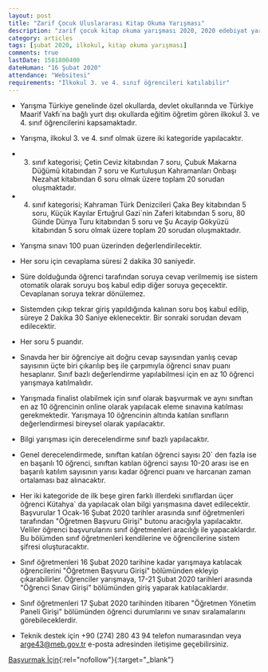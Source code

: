 ```yaml
---
layout: post
title: "Zarif Çocuk Uluslararası Kitap Okuma Yarışması"
description: "zarif çocuk kitap okuma yarışması 2020, 2020 edebiyat yarışmaları"
category: articles
tags: [şubat 2020, ilkokul, kitap okuma yarışması]
comments: true
lastDate: 1581800400
dateHuman: "16 Şubat 2020"
attendance: "Websitesi"
requirements: "İlkokul 3. ve 4. sınıf öğrencileri katılabilir"
---
```


- Yarışma Türkiye genelinde özel okullarda, devlet okullarında ve Türkiye Maarif Vakfı`na bağlı yurt dışı okullarda eğitim öğretim gören ilkokul 3. ve 4. sınıf öğrencilerini kapsamaktadır.
- Yarışma, ilkokul 3. ve 4. sınıf olmak üzere iki kategoride yapılacaktır.
- 3. sınıf kategorisi; Çetin Ceviz kitabından 7 soru, Çubuk Makarna Düğümü kitabından 7 soru ve Kurtuluşun Kahramanları Onbaşı Nezahat kitabından 6 soru olmak üzere toplam 20 sorudan oluşmaktadır.
- 4. sınıf kategorisi; Kahraman Türk Denizcileri Çaka Bey kitabından 5 soru, Küçük Kayılar Ertuğrul Gazi`nin Zaferi kitabından 5 soru, 80 Günde Dünya Turu kitabından 5 soru ve Şu Acayip Gökyüzü kitabından 5 soru olmak üzere toplam 20 sorudan oluşmaktadır.  

- Yarışma sınavı 100 puan üzerinden değerlendirilecektir.
- Her soru için cevaplama süresi 2 dakika 30 saniyedir.
- Süre dolduğunda öğrenci tarafından soruya cevap verilmemiş ise sistem otomatik olarak soruyu boş kabul edip diğer soruya geçecektir. Cevaplanan soruya tekrar dönülemez.
- Sistemden çıkıp tekrar giriş yapıldığında kalınan soru boş kabul edilip, süreye 2 Dakika 30 Saniye eklenecektir. Bir sonraki sorudan devam edilecektir.
- Her soru 5 puandır.
- Sınavda her bir öğrenciye ait doğru cevap sayısından yanlış cevap sayısının üçte biri çıkarılıp beş ile çarpımıyla öğrenci sınav puanı hesaplanır. Sınıf bazlı değerlendirme yapılabilmesi için en az 10 öğrenci yarışmaya katılmalıdır.
- Yarışmada finalist olabilmek için sınıf olarak başvurmak ve aynı sınıftan en az 10 öğrencinin online olarak yapılacak eleme sınavına katılması gerekmektedir. Yarışmaya 10 öğrencinin altında katılan sınıfların değerlendirmesi bireysel olarak yapılacaktır.
- Bilgi yarışması için derecelendirme sınıf bazlı yapılacaktır.
- Genel derecelendirmede, sınıftan katılan öğrenci sayısı 20` den fazla ise en başarılı 10 öğrenci, sınıftan katılan öğrenci sayısı 10-20 arası ise en başarılı katılım sayısının yarısı kadar öğrenci puanı ve harcanan zaman ortalaması baz alınacaktır.
- Her iki kategoride de ilk beşe giren farklı illerdeki sınıflardan üçer öğrenci Kütahya` da yapılacak olan bilgi yarışmasına davet edilecektir.
Başvurular 1 Ocak-16 Şubat 2020 tarihler arasında sınıf öğretmenleri tarafından "Öğretmen Başvuru Girişi" butonu aracığıyla yapılacaktır. Veliler öğrenci başvurularını sınıf öğretmenleri aracılığı ile yapacaklardır. Bu bölümden sınıf öğretmenleri kendilerine ve öğrencilerine sistem şifresi oluşturacaktır.
- Sınıf öğretmenleri 16 Şubat 2020 tarihine kadar yarışmaya katılacak öğrencilerini "Öğretmen Başvuru Girişi" bölümünden ekleyip çıkarabilirler.
Öğrenciler yarışmaya, 17-21 Şubat 2020 tarihleri arasında "Öğrenci Sınav Girişi" bölümünden giriş yaparak katılacaklardır.
- Sınıf öğretmenleri 17 Şubat 2020 tarihinden itibaren "Öğretmen Yönetim Paneli Girişi" bölümünden öğrenci durumlarını ve sınav sıralamalarını görebileceklerdir.
- Teknik destek için +90 (274) 280 43 94 telefon numarasından veya arge43@meb.gov.tr e-posta adresinden iletişime geçebilirsiniz.

[Başvurmak İçin](http://zarifcocuk.meb.gov.tr/?ref=edebiyatyarismalari.com){:rel="nofollow"}{:target="_blank"}